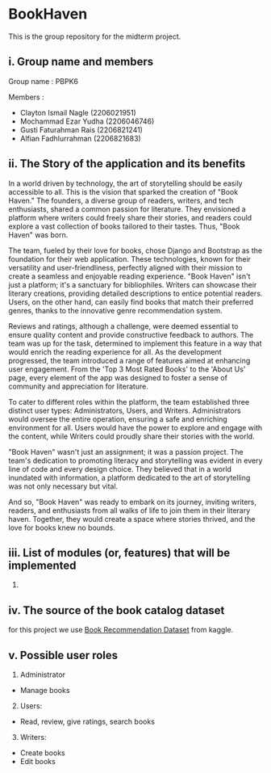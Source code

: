# BookHaven
This is the group repository for the midterm project.

## i. Group name and members
Group name : 
PBPK6

Members :
- Clayton Ismail Nagle (2206021951)
- Mochammad Ezar Yudha (2206046746)
- Gusti Faturahman Rais (2206821241)
- Alfian Fadhlurrahman (2206821683)

## ii. The Story of the application and its benefits

In a world driven by technology, the art of storytelling should be easily accessible to all. This is the vision that sparked the creation of "Book Haven." The founders, a diverse group of readers, writers, and tech enthusiasts, shared a common passion for literature. They envisioned a platform where writers could freely share their stories, and readers could explore a vast collection of books tailored to their tastes. Thus, "Book Haven" was born.

The team, fueled by their love for books, chose Django and Bootstrap as the foundation for their web application. These technologies, known for their versatility and user-friendliness, perfectly aligned with their mission to create a seamless and enjoyable reading experience. "Book Haven" isn't just a platform; it's a sanctuary for bibliophiles. Writers can showcase their literary creations, providing detailed descriptions to entice potential readers. Users, on the other hand, can easily find books that match their preferred genres, thanks to the innovative genre recommendation system.

Reviews and ratings, although a challenge, were deemed essential to ensure quality content and provide constructive feedback to authors. The team was up for the task, determined to implement this feature in a way that would enrich the reading experience for all. As the development progressed, the team introduced a range of features aimed at enhancing user engagement. From the 'Top 3 Most Rated Books' to the 'About Us' page, every element of the app was designed to foster a sense of community and appreciation for literature.

To cater to different roles within the platform, the team established three distinct user types: Administrators, Users, and Writers. Administrators would oversee the entire operation, ensuring a safe and enriching environment for all. Users would have the power to explore and engage with the content, while Writers could proudly share their stories with the world.

"Book Haven" wasn't just an assignment; it was a passion project. The team's dedication to promoting literacy and storytelling was evident in every line of code and every design choice. They believed that in a world inundated with information, a platform dedicated to the art of storytelling was not only necessary but vital.

And so, "Book Haven" was ready to embark on its journey, inviting writers, readers, and enthusiasts from all walks of life to join them in their literary haven. Together, they would create a space where stories thrived, and the love for books knew no bounds.

## iii. List of modules (or, features) that will be implemented
1. 


## iv. The source of the book catalog dataset
for this project we use [Book Recommendation Dataset](https://www.kaggle.com/datasets/arashnic/book-recommendation-dataset) from kaggle.

## v. Possible user roles
1. Administrator
- Manage books
2. Users:
- Read, review, give ratings, search books
3. Writers:
- Create books
- Edit books
